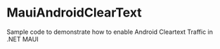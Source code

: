 # MauiAndroidClearText
 Sample code to demonstrate how to enable Android Cleartext Traffic in .NET MAUI
